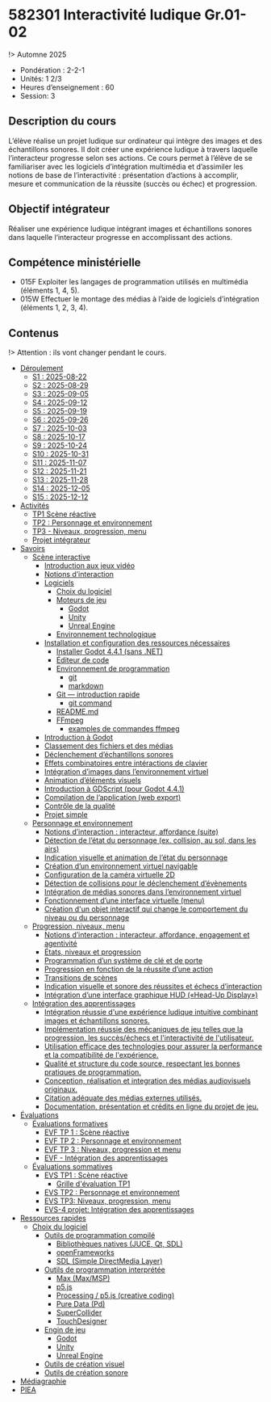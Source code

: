 # <!-- varexp:begin COURS  -->582301 Interactivité ludique Gr.01-02<!-- varexp:end -->

!> Automne 2025

* Pondération : 2-2-1
* Unités: 1 2/3
* Heures d’enseignement : 60
* Session: 3

## Description du cours

L’élève réalise un projet ludique sur ordinateur qui intègre des images et des échantillons sonores. Il doit créer une expérience ludique à travers laquelle l’interacteur progresse selon ses actions.  Ce cours permet à l’élève de se familiariser avec les logiciels d’intégration multimédia et d’assimiler les notions de base de l’interactivité : présentation d’actions à accomplir, mesure et communication de la réussite (succès ou échec) et progression.

## Objectif intégrateur

Réaliser une expérience ludique intégrant images et échantillons sonores dans laquelle l‘interacteur progresse en accomplissant des actions.

## Compétence ministérielle

- 015F  Exploiter les langages de programmation utilisés en multimédia (éléments 1, 4, 5).
- 015W  Effectuer le montage des médias à l’aide de logiciels d’intégration (éléments 1, 2, 3, 4).

## Contenus 

!> Attention : ils vont changer pendant le cours.

<!-- start-replace-subnav -->
* [Déroulement](/01-deroulement/)
    * [S1 : <!-- varexp:begin S1 -->2025-08-22<!-- varexp:end -->](/01-deroulement/01/)
    * [S2 : <!-- varexp:begin S2 -->2025-08-29<!-- varexp:end -->](/01-deroulement/02/)
    * [S3 : <!-- varexp:begin S3 -->2025-09-05<!-- varexp:end -->](/01-deroulement/03/)
    * [S4 : <!-- varexp:begin S4 -->2025-09-12<!-- varexp:end -->](/01-deroulement/04/)
    * [S5 : <!-- varexp:begin S5 -->2025-09-19<!-- varexp:end -->](/01-deroulement/05/)
    * [S6 : <!-- varexp:begin S6 -->2025-09-26<!-- varexp:end -->](/01-deroulement/06/)
    * [S7 : <!-- varexp:begin S7 -->2025-10-03<!-- varexp:end -->](/01-deroulement/07/)
    * [S8 : <!-- varexp:begin S8 -->2025-10-17<!-- varexp:end -->](/01-deroulement/08/)
    * [S9 : <!-- varexp:begin S9 -->2025-10-24<!-- varexp:end -->](/01-deroulement/09/)
    * [S10 : <!-- varexp:begin S10 -->2025-10-31<!-- varexp:end -->](/01-deroulement/10/)
    * [S11 : <!-- varexp:begin S11 -->2025-11-07<!-- varexp:end -->](/01-deroulement/11/)
    * [S12 : <!-- varexp:begin S12 -->2025-11-21<!-- varexp:end -->](/01-deroulement/12/)
    * [S13 : <!-- varexp:begin S13 -->2025-11-28<!-- varexp:end -->](/01-deroulement/13/)
    * [S14 : <!-- varexp:begin S14 -->2025-12-05<!-- varexp:end -->](/01-deroulement/14/)
    * [S15 : <!-- varexp:begin S15 -->2025-12-12<!-- varexp:end -->](/01-deroulement/15/)
* [Activités ](/02-activites/)
    * [TP1 Scène réactive](/02-activites/01/)
    * [TP2 : Personnage et environnement](/02-activites/02/)
    * [TP3 - Niveaux, progression, menu](/02-activites/03/)
    * [Projet intégrateur](/02-activites/04/)
* [Savoirs](/03-savoirs/)
    * [Scène interactive](/03-savoirs/01/)
        * [Introduction aux jeux vidéo](/03-savoirs/01/01-intro-jeux-video/)
        * [Notions d’interaction](/03-savoirs/01/02-notions-interactions/)
        * [Logiciels](/03-savoirs/01/03-logiciels/)
            * [Choix du logiciel](/03-savoirs/01/03-logiciels/01-choix-logiciel/)
            * [Moteurs de jeu](/03-savoirs/01/03-logiciels/02-moteurs-de-jeu/)
                * [Godot](/03-savoirs/01/03-logiciels/02-moteurs-de-jeu/godot/)
                * [Unity](/03-savoirs/01/03-logiciels/02-moteurs-de-jeu/unity/)
                * [Unreal Engine](/03-savoirs/01/03-logiciels/02-moteurs-de-jeu/unreal/)
            * [Environnement technologique](/03-savoirs/01/03-logiciels/03-env-techno/)
        * [Installation et configuration des ressources nécessaires](/03-savoirs/01/04-installation/)
            * [Installer Godot 4.4.1 (sans .NET)](/03-savoirs/01/04-installation/01-installation-godot/)
            * [Éditeur de code](/03-savoirs/01/04-installation/02-gestion-code-source/)
            * [Environnement de programmation](/03-savoirs/01/04-installation/03-environnement-programmation/)
                * [git](/03-savoirs/01/04-installation/03-environnement-programmation/git/)
                * [markdown](/03-savoirs/01/04-installation/03-environnement-programmation/markdown/)
            * [Git — introduction rapide](/03-savoirs/01/04-installation/03-git/)
                * [git command](/03-savoirs/01/04-installation/03-git/git-command/)
            * [README.md ](/03-savoirs/01/04-installation/04-readme/)
            * [FFmpeg](/03-savoirs/01/04-installation/05-ffmpeg/)
                * [examples de commandes ffmpeg](/03-savoirs/01/04-installation/05-ffmpeg/examples-ffmpeg/)
        * [Introduction à Godot](/03-savoirs/01/10-intro-godot/)
        * [Classement des fichiers et des médias](/03-savoirs/01/11-classement-fichiers/)
        * [Déclenchement d’échantillons sonores](/03-savoirs/01/12-declenchement-sonore/)
        * [Effets combinatoires entre intéractions de clavier](/03-savoirs/01/13-effets-combinatoires/)
        * [Intégration d’images dans l’environnement virtuel](/03-savoirs/01/14-image-environnement-virtuel/)
        * [Animation d’éléments visuels](/03-savoirs/01/15-animation-elements-visuels/)
        * [Introduction à GDScript (pour Godot 4.4.1)](/03-savoirs/01/19-gdscript/)
        * [Compilation de l’application (web export)](/03-savoirs/01/20-compilation-export-web/)
        * [Contrôle de la qualité](/03-savoirs/01/21-controle-qualite/)
        * [Projet simple](/03-savoirs/01/30-projet-simple/)
    * [Personnage et environnement](/03-savoirs/02/)
        * [Notions d’interaction : interacteur, affordance (suite)](/03-savoirs/02/01-interactivite-suite/)
        * [Détection de l’état du personnage (ex. collision, au sol, dans les airs)](/03-savoirs/02/02-etats/)
        * [Indication visuelle et animation de l’état du personnage](/03-savoirs/02/03-etats-animation/)
        * [Création d’un environnement virtuel navigable](/03-savoirs/02/04-deplacement-environnement/)
        * [Configuration de la caméra virtuelle 2D](/03-savoirs/02/05-camera2d/)
        * [Détection de collisions pour le déclenchement d’évènements](/03-savoirs/02/06-collisions/)
        * [Intégration de médias sonores dans l’environnement virtuel](/03-savoirs/02/07-localisation-sonore/)
        * [Fonctionnement d’une interface virtuelle (menu)](/03-savoirs/02/08-menu/)
        * [Création d'un objet interactif qui change le comportement du niveau ou du personnage](/03-savoirs/02/09-objet-comportement/)
    * [Progression, niveaux, menu ](/03-savoirs/03/)
        * [Notions d’interaction : interacteur, affordance, engagement et agentivité](/03-savoirs/03/01-interactivite-suite/)
        * [États, niveaux et progression](/03-savoirs/03/02-etat-niveau-progression/)
        * [Programmation d’un système de clé et de porte](/03-savoirs/03/03-clef-porte/)
        * [Progression en fonction de la réussite d’une action](/03-savoirs/03/04-progression-conditionnelle/)
        * [Transitions de scènes](/03-savoirs/03/05-transition-scene/)
        * [Indication visuelle et sonore des réussites et échecs d’interaction](/03-savoirs/03/06-indication-etat/)
        * [Intégration d’une interface graphique HUD («Head-Up Display»)](/03-savoirs/03/07-hud/)
    * [Intégration des apprentissages](/03-savoirs/04/)
        * [Intégration réussie d'une expérience ludique intuitive combinant images et échantillons sonores.](/03-savoirs/04/01-experience-ludique/)
        * [Implémentation réussie des mécaniques de jeu telles que la progression, les succès/échecs et l'interactivité de l'utilisateur.](/03-savoirs/04/02-mecanique-jeu/)
        * [Utilisation efficace des technologies pour assurer la performance et la compatibilité de l'expérience.](/03-savoirs/04/03-performance/)
        * [Qualité et structure du code source, respectant les bonnes pratiques de programmation.](/03-savoirs/04/04-code-source/)
        * [Conception, réalisation et integration des médias audiovisuels originaux.](/03-savoirs/04/05-conception-media/)
        * [Citation adéquate des médias externes utilisés.](/03-savoirs/04/06-medias-externes/)
        * [Documentation, présentation et crédits en ligne du projet de jeu.](/03-savoirs/04/07-documentation-mise-en-ligne/)
* [Évaluations](/04-evaluations/)
    * [Évaluations formatives](/04-evaluations/formatives/)
        * [EVF TP 1 : Scène réactive](/04-evaluations/formatives/01/)
        * [EVF TP 2 : Personnage et environnement](/04-evaluations/formatives/02/)
        * [EVF TP 3 : Niveaux, progression et menu](/04-evaluations/formatives/03/)
        * [EVF - Intégration des apprentissages](/04-evaluations/formatives/04/)
    * [Évaluations sommatives](/04-evaluations/sommatives/)
        * [EVS TP1 : Scène réactive](/04-evaluations/sommatives/01/)
            * [Grille d'évaluation TP1](/04-evaluations/sommatives/01/grille-evaluation/)
        * [EVS TP2 : Personnage et environnement](/04-evaluations/sommatives/02/)
        * [EVS TP3: Niveaux, progression, menu ](/04-evaluations/sommatives/03/)
        * [EVS-4 projet: Intégration des apprentissages](/04-evaluations/sommatives/04/)
* [Ressources rapides](/05-ressources-rapides/)
    * [Choix du logiciel](/05-ressources-rapides/02-logiciels/)
        * [Outils de programmation compilé](/05-ressources-rapides/02-logiciels/00-compile/)
            * [Bibliothèques natives (JUCE, Qt, SDL)](/05-ressources-rapides/02-logiciels/00-compile/juce/)
            * [openFrameworks](/05-ressources-rapides/02-logiciels/00-compile/openframeworks/)
            * [SDL (Simple DirectMedia Layer)](/05-ressources-rapides/02-logiciels/00-compile/sdl/)
        * [Outils de programmation interprétée ](/05-ressources-rapides/02-logiciels/01-interprete/)
            * [Max (Max/MSP)](/05-ressources-rapides/02-logiciels/01-interprete/max/)
            * [p5.js](/05-ressources-rapides/02-logiciels/01-interprete/p5js/)
            * [Processing / p5.js (creative coding)](/05-ressources-rapides/02-logiciels/01-interprete/processing/)
            * [Pure Data (Pd)](/05-ressources-rapides/02-logiciels/01-interprete/pure-data/)
            * [SuperCollider](/05-ressources-rapides/02-logiciels/01-interprete/supercollider/)
            * [TouchDesigner](/05-ressources-rapides/02-logiciels/01-interprete/touchdesigner/)
        * [Engin de jeu](/05-ressources-rapides/02-logiciels/02-engin-de-jeux/)
            * [Godot](/05-ressources-rapides/02-logiciels/02-engin-de-jeux/godot/)
            * [Unity](/05-ressources-rapides/02-logiciels/02-engin-de-jeux/unity/)
            * [Unreal Engine](/05-ressources-rapides/02-logiciels/02-engin-de-jeux/unreal/)
        * [Outils de création visuel](/05-ressources-rapides/02-logiciels/10-creation-visuelle/)
        * [Outils de création sonore](/05-ressources-rapides/02-logiciels/20-creation-sonore/)
* [Médiagraphie](/06-mediagraphie/)
* [PIEA](/07-piea/)
<!-- end-replace-subnav -->
